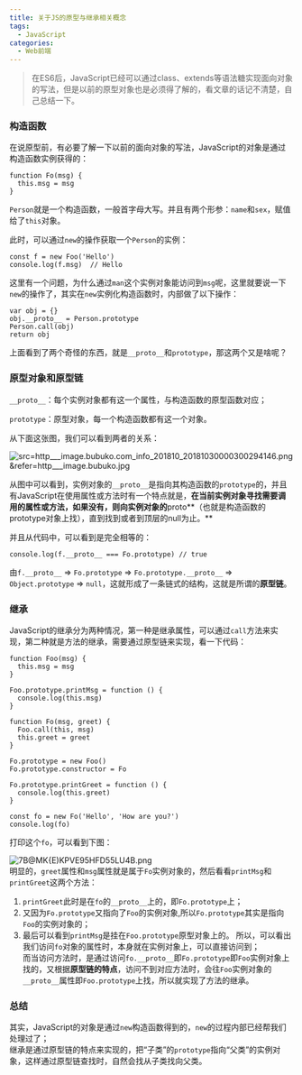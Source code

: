 ```yaml
---
title: 关于JS的原型与继承相关概念
tags:
  - JavaScript
categories:
  - Web前端
---
```


> 在ES6后，JavaScript已经可以通过class、extends等语法糖实现面向对象的写法，但是以前的原型对象也是必须得了解的，看文章的话记不清楚，自己总结一下。

### 构造函数

在说原型前，有必要了解一下以前的面向对象的写法，JavaScript的对象是通过构造函数实例获得的：

```
function Fo(msg) {
  this.msg = msg
}
```

`Person`就是一个构造函数，一般首字母大写。并且有两个形参：`name`和`sex`，赋值给了`this`对象。

此时，可以通过`new`的操作获取一个`Person`的实例：

```
const f = new Foo('Hello')
console.log(f.msg)  // Hello
```

这里有一个问题，为什么通过`man`这个实例对象能访问到`msg`呢，这里就要说一下`new`的操作了，其实在`new`实例化构造函数时，内部做了以下操作：

```
var obj = {}
obj.__proto__ = Person.prototype
Person.call(obj)
return obj
```

上面看到了两个奇怪的东西，就是`__proto__`和`prototype`，那这两个又是啥呢？

### 原型对象和原型链

`__proto__`：每个实例对象都有这一个属性，与构造函数的原型函数对应；

`prototype`：原型对象，每一个构造函数都有这一个对象。

从下面这张图，我们可以看到两者的关系：


![src=http___image.bubuko.com_info_201810_20181030000300294146.png&refer=http___image.bubuko.jpg](https://p3-juejin.byteimg.com/tos-cn-i-k3u1fbpfcp/b52e9cfb37a246de82e90b579c83a9d9~tplv-k3u1fbpfcp-watermark.image)

从图中可以看到，实例对象的`__proto__`是指向其构造函数的`prototype`的，并且有JavaScript在使用属性或方法时有一个特点就是，**在当前实例对象寻找需要调用的属性或方法，如果没有，则向实例对象的**proto**（也就是构造函数的prototype对象上找），直到找到或者到顶层的null为止。**

并且从代码中，可以看到是完全相等的：

```
console.log(f.__proto__ === Fo.prototype) // true
```

由`f.__proto__` => `Fo.prototype` => `Fo.prototype.__proto__` => `Object.prototype` => `null`，这就形成了一条链式的结构，这就是所谓的**原型链**。

### 继承

JavaScript的继承分为两种情况，第一种是继承属性，可以通过`call`方法来实现，第二种就是方法的继承，需要通过原型链来实现，看一下代码：

```
function Foo(msg) {
  this.msg = msg
}

Foo.prototype.printMsg = function () {
  console.log(this.msg)
}

function Fo(msg, greet) {
  Foo.call(this, msg)
  this.greet = greet
}

Fo.prototype = new Foo()
Fo.prototype.constructor = Fo

Fo.prototype.printGreet = function () {
  console.log(this.greet)
}

const fo = new Fo('Hello', 'How are you?')
console.log(fo)
```

打印这个`fo`，可以看到下图：

![7B@MK{E)KPVE95HFD55LU4B.png](https://p3-juejin.byteimg.com/tos-cn-i-k3u1fbpfcp/c9cb1d472c7c4f44ba128294d2aaf17b~tplv-k3u1fbpfcp-watermark.image)  
明显的，`greet`属性和`msg`属性就是属于`Fo`实例对象的，然后看看`printMsg`和`printGreet`这两个方法：
1. `printGreet`此时是在`fo`的`__proto__`上的，即`Fo.prototype`上；  
2. 又因为`Fo.prototype`又指向了`Foo`的实例对象,所以`Fo.prototype`其实是指向`Foo`的实例对象的；
3. 最后可以看到`printMsg`是挂在`Foo.prototype`原型对象上的。
所以，可以看出我们访问`fo`对象的属性时，本身就在实例对象上，可以直接访问到；  
而当访问方法时，是通过访问`fo.__proto__`即`Fo.prototype`即`Foo`实例对象上找的，又根据**原型链的特点**，访问不到对应方法时，会往`Foo`实例对象的`__proto__`属性即`Foo.prototype`上找，所以就实现了方法的继承。
### 总结
其实，JavaScript的对象是通过`new`构造函数得到的，`new`的过程内部已经帮我们处理过了；  
继承是通过原型链的特点来实现的，把“子类”的`prototype`指向“父类”的实例对象，这样通过原型链查找时，自然会找从子类找向父类。